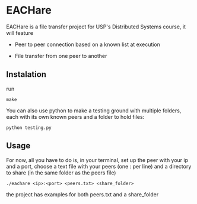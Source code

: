 # EACHare

EACHare is a file transfer project for USP's Distributed Systems course, it will feature

- Peer to peer connection based on a known list at execution

- File transfer from one peer to another

## Instalation

run
```console
make
```

You can also use python to make a testing ground with multiple folders, each with its own known peers and a folder to hold files:
```console
python testing.py
```

## Usage

For now, all you have to do is, in your terminal, set up the peer with your ip and a port, choose a text file with your peers (one <ip>:<port> per line) and a directory to share (in the same folder as the peers file)
```console
./eachare <ip>:<port> <peers.txt> <share_folder>
```
the project has examples for both peers.txt and a share_folder